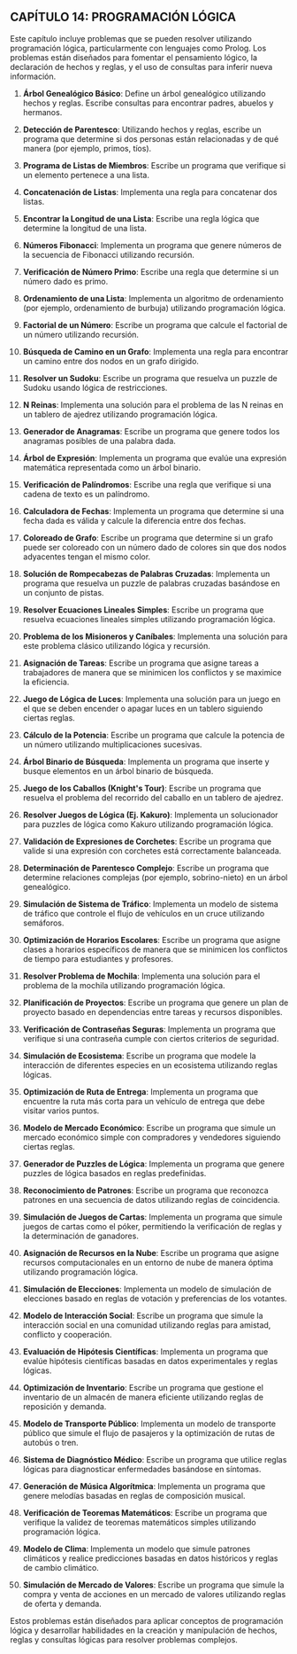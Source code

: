 
## CAPÍTULO 14: PROGRAMACIÓN LÓGICA

Este capítulo incluye problemas que se pueden resolver utilizando programación lógica, particularmente con lenguajes como Prolog. Los problemas están diseñados para fomentar el pensamiento lógico, la declaración de hechos y reglas, y el uso de consultas para inferir nueva información.

1. **Árbol Genealógico Básico**: Define un árbol genealógico utilizando hechos y reglas. Escribe consultas para encontrar padres, abuelos y hermanos.

2. **Detección de Parentesco**: Utilizando hechos y reglas, escribe un programa que determine si dos personas están relacionadas y de qué manera (por ejemplo, primos, tíos).

3. **Programa de Listas de Miembros**: Escribe un programa que verifique si un elemento pertenece a una lista.

4. **Concatenación de Listas**: Implementa una regla para concatenar dos listas.

5. **Encontrar la Longitud de una Lista**: Escribe una regla lógica que determine la longitud de una lista.

6. **Números Fibonacci**: Implementa un programa que genere números de la secuencia de Fibonacci utilizando recursión.

7. **Verificación de Número Primo**: Escribe una regla que determine si un número dado es primo.

8. **Ordenamiento de una Lista**: Implementa un algoritmo de ordenamiento (por ejemplo, ordenamiento de burbuja) utilizando programación lógica.

9. **Factorial de un Número**: Escribe un programa que calcule el factorial de un número utilizando recursión.

10. **Búsqueda de Camino en un Grafo**: Implementa una regla para encontrar un camino entre dos nodos en un grafo dirigido.

11. **Resolver un Sudoku**: Escribe un programa que resuelva un puzzle de Sudoku usando lógica de restricciones.

12. **N Reinas**: Implementa una solución para el problema de las N reinas en un tablero de ajedrez utilizando programación lógica.

13. **Generador de Anagramas**: Escribe un programa que genere todos los anagramas posibles de una palabra dada.

14. **Árbol de Expresión**: Implementa un programa que evalúe una expresión matemática representada como un árbol binario.

15. **Verificación de Palíndromos**: Escribe una regla que verifique si una cadena de texto es un palíndromo.

16. **Calculadora de Fechas**: Implementa un programa que determine si una fecha dada es válida y calcule la diferencia entre dos fechas.

17. **Coloreado de Grafo**: Escribe un programa que determine si un grafo puede ser coloreado con un número dado de colores sin que dos nodos adyacentes tengan el mismo color.

18. **Solución de Rompecabezas de Palabras Cruzadas**: Implementa un programa que resuelva un puzzle de palabras cruzadas basándose en un conjunto de pistas.

19. **Resolver Ecuaciones Lineales Simples**: Escribe un programa que resuelva ecuaciones lineales simples utilizando programación lógica.

20. **Problema de los Misioneros y Caníbales**: Implementa una solución para este problema clásico utilizando lógica y recursión.

21. **Asignación de Tareas**: Escribe un programa que asigne tareas a trabajadores de manera que se minimicen los conflictos y se maximice la eficiencia.

22. **Juego de Lógica de Luces**: Implementa una solución para un juego en el que se deben encender o apagar luces en un tablero siguiendo ciertas reglas.

23. **Cálculo de la Potencia**: Escribe un programa que calcule la potencia de un número utilizando multiplicaciones sucesivas.

24. **Árbol Binario de Búsqueda**: Implementa un programa que inserte y busque elementos en un árbol binario de búsqueda.

25. **Juego de los Caballos (Knight's Tour)**: Escribe un programa que resuelva el problema del recorrido del caballo en un tablero de ajedrez.

26. **Resolver Juegos de Lógica (Ej. Kakuro)**: Implementa un solucionador para puzzles de lógica como Kakuro utilizando programación lógica.

27. **Validación de Expresiones de Corchetes**: Escribe un programa que valide si una expresión con corchetes está correctamente balanceada.

28. **Determinación de Parentesco Complejo**: Escribe un programa que determine relaciones complejas (por ejemplo, sobrino-nieto) en un árbol genealógico.

29. **Simulación de Sistema de Tráfico**: Implementa un modelo de sistema de tráfico que controle el flujo de vehículos en un cruce utilizando semáforos.

30. **Optimización de Horarios Escolares**: Escribe un programa que asigne clases a horarios específicos de manera que se minimicen los conflictos de tiempo para estudiantes y profesores.

31. **Resolver Problema de Mochila**: Implementa una solución para el problema de la mochila utilizando programación lógica.

32. **Planificación de Proyectos**: Escribe un programa que genere un plan de proyecto basado en dependencias entre tareas y recursos disponibles.

33. **Verificación de Contraseñas Seguras**: Implementa un programa que verifique si una contraseña cumple con ciertos criterios de seguridad.

34. **Simulación de Ecosistema**: Escribe un programa que modele la interacción de diferentes especies en un ecosistema utilizando reglas lógicas.

35. **Optimización de Ruta de Entrega**: Implementa un programa que encuentre la ruta más corta para un vehículo de entrega que debe visitar varios puntos.

36. **Modelo de Mercado Económico**: Escribe un programa que simule un mercado económico simple con compradores y vendedores siguiendo ciertas reglas.

37. **Generador de Puzzles de Lógica**: Implementa un programa que genere puzzles de lógica basados en reglas predefinidas.

38. **Reconocimiento de Patrones**: Escribe un programa que reconozca patrones en una secuencia de datos utilizando reglas de coincidencia.

39. **Simulación de Juegos de Cartas**: Implementa un programa que simule juegos de cartas como el póker, permitiendo la verificación de reglas y la determinación de ganadores.

40. **Asignación de Recursos en la Nube**: Escribe un programa que asigne recursos computacionales en un entorno de nube de manera óptima utilizando programación lógica.

41. **Simulación de Elecciones**: Implementa un modelo de simulación de elecciones basado en reglas de votación y preferencias de los votantes.

42. **Modelo de Interacción Social**: Escribe un programa que simule la interacción social en una comunidad utilizando reglas para amistad, conflicto y cooperación.

43. **Evaluación de Hipótesis Científicas**: Implementa un programa que evalúe hipótesis científicas basadas en datos experimentales y reglas lógicas.

44. **Optimización de Inventario**: Escribe un programa que gestione el inventario de un almacén de manera eficiente utilizando reglas de reposición y demanda.

45. **Modelo de Transporte Público**: Implementa un modelo de transporte público que simule el flujo de pasajeros y la optimización de rutas de autobús o tren.

46. **Sistema de Diagnóstico Médico**: Escribe un programa que utilice reglas lógicas para diagnosticar enfermedades basándose en síntomas.

47. **Generación de Música Algorítmica**: Implementa un programa que genere melodías basadas en reglas de composición musical.

48. **Verificación de Teoremas Matemáticos**: Escribe un programa que verifique la validez de teoremas matemáticos simples utilizando programación lógica.

49. **Modelo de Clima**: Implementa un modelo que simule patrones climáticos y realice predicciones basadas en datos históricos y reglas de cambio climático.

50. **Simulación de Mercado de Valores**: Escribe un programa que simule la compra y venta de acciones en un mercado de valores utilizando reglas de oferta y demanda.


Estos problemas están diseñados para aplicar conceptos de programación lógica y desarrollar habilidades en la creación y manipulación de hechos, reglas y consultas lógicas para resolver problemas complejos.
